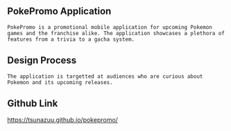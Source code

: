 ## PokePromo Application

    PokePromo is a promotional mobile application for upcoming Pokemon games and the franchise alike. The application showcases a plethora of features from a trivia to a gacha system.

## Design Process

    The application is targetted at audiences who are curious about Pokemon and its upcoming releases.

## Github Link
https://tsunazuu.github.io/pokepromo/
